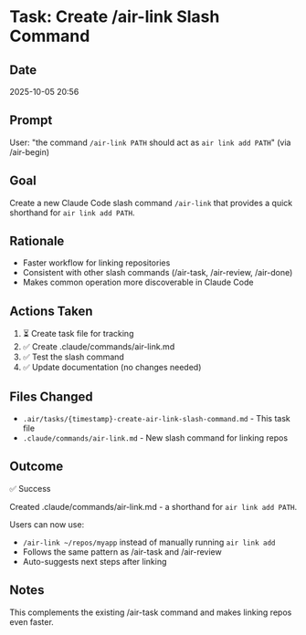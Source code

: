 # Task: Create /air-link Slash Command

## Date
2025-10-05 20:56

## Prompt
User: "the command `/air-link PATH` should act as `air link add PATH`" (via /air-begin)

## Goal
Create a new Claude Code slash command `/air-link` that provides a quick shorthand for `air link add PATH`.

## Rationale
- Faster workflow for linking repositories
- Consistent with other slash commands (/air-task, /air-review, /air-done)
- Makes common operation more discoverable in Claude Code

## Actions Taken
1. ⏳ Create task file for tracking
2. ✅ Create .claude/commands/air-link.md
3. ✅ Test the slash command
4. ✅ Update documentation (no changes needed)

## Files Changed
- `.air/tasks/{timestamp}-create-air-link-slash-command.md` - This task file
- `.claude/commands/air-link.md` - New slash command for linking repos

## Outcome
✅ Success

Created .claude/commands/air-link.md - a shorthand for `air link add PATH`.

Users can now use:
- `/air-link ~/repos/myapp` instead of manually running `air link add`
- Follows the same pattern as /air-task and /air-review
- Auto-suggests next steps after linking

## Notes
This complements the existing /air-task command and makes linking repos even faster.
